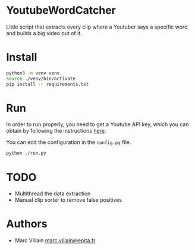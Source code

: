 YoutubeWordCatcher
===

Little script that extracts every clip where a Youtuber says a specific word and builds a big video out of it.

# Install

```bash
python3 -m venv venv
source ./venv/bin/activate
pip install -r requirements.txt
```

# Run

In order to run properly, you need to get a Youtube API key, which you can obtain by following the instructions [here](https://developers.google.com/youtube/registering_an_application).

You can edit the configuration in the `config.py` file.

```bash
python ./run.py
```

# TODO

* Multithread the data extraction
* Manual clip sorter to remove false positives

# Authors

* Marc Villain <marc.villain@epita.fr>